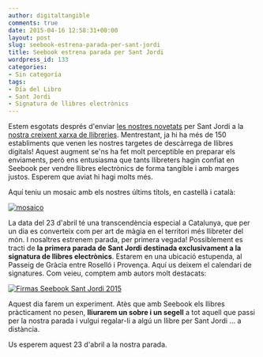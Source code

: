 ```yaml
---
author: digitaltangible
comments: true
date: 2015-04-16 12:58:31+00:00
layout: post
slug: seebook-estrena-parada-per-sant-jordi
title: Seebook estrena parada per Sant Jordi
wordpress_id: 133
categories:
- Sin categoría
tags:
- Día del Libro
- Sant Jordi
- Signatura de llibres electrònics
---
```


Estem esgotats després d'enviar [les nostres novetats](https://www.digitaltangible.com/catalog?n=true) per Sant Jordi a la [nostra creixent xarxa de llibreries](http://www.seebook.eu/librerias.html#0). Mentrestant, ja hi ha més de 150 establiments que venen les nostres targetes de descàrrega de llibres digitals! Aquest augment se'ns ha fet molt perceptible en preparar els enviaments, però ens entusiasma que tants llibreters hagin confiat en Seebook per vendre llibres electrònics de forma tangible i amb marges justos. Esperem que aviat hi hagi molts més.

Aquí teniu un mosaic amb els nostres últims títols, en castellà i català:

[![mosaico](https://seebookblog.files.wordpress.com/2015/04/mosaico.png?w=251)](https://seebookblog.files.wordpress.com/2015/04/mosaico.png)

La data del 23 d'abril té una transcendència especial a Catalunya, que per un dia es converteix com per art de màgia en el territori més llibreter del món. I nosaltres estrenem parada, per primera vegada! Possiblement es tracti de **la primera parada de Sant Jordi destinada exclusivament a la signatura de llibres electrònics**. Estarem en una ubicació estupenda, al Passeig de Gràcia entre Roselló i Provença. Aquí us deixem el calendari de signatures. Com veieu, comptem amb autors molt destacats:

[![Firmas Seebook Sant Jordi 2015](https://seebookblog.files.wordpress.com/2015/04/firmas-sant-jordi.png?w=300)](https://seebookblog.files.wordpress.com/2015/04/firmas-sant-jordi.png)


Aquest dia farem un experiment. Atès que amb Seebook els llibres pràcticament no pesen, **lliurarem un sobre i un segell** a tot aquell que passi per la nostra parada i vulgui regalar-li a algú un llibre per Sant Jordi ... a distància.

Us esperem aquest 23 d'abril a la nostra parada.
